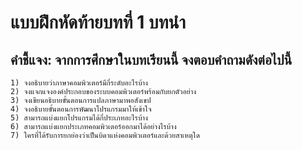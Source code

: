 # แบบฝึกหัดท้ายบทที่ 1 บทนำ
## คำชี้แจง: จากการศึกษาในบทเรียนนี้ จงตอบคำถามดังต่อไปนี้
```
1) จงอธิบายว่าภาษาคอมพิวเตอร์มีกี่ระดับอะไรบ้าง
2) จงแจกแจงองค์ประกอบของระบบคอมพิวเตอร์พร้อมกับยกตัวอย่าง
3) จงเขียนอธิบายขั้นตอนการแปลภาษามาพอสังเขป
4) จงอธิบายขั้นตอนการพัฒนาโปรแกรมมาให้เข้าใจ
5) สามารถแบ่งแยกโปรแกรมได้กี่ประเภทอะไรบ้าง
6) สามารถแบ่งแยกประเภทคอมพิวเตอร์ออกมาได้อย่างไรบ้าง
7) ใครที่ได้รับการยกย่องว่าเป็นบิดาแห่งคอมพิวเตอร์และด้วยสาเหตุใด
```